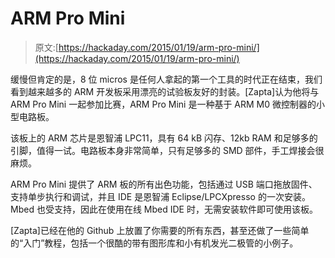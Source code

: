 # ARM Pro Mini

> 原文:[https://hackaday.com/2015/01/19/arm-pro-mini/](https://hackaday.com/2015/01/19/arm-pro-mini/)

缓慢但肯定的是，8 位 micros 是任何人拿起的第一个工具的时代正在结束，我们看到越来越多的 ARM 开发板采用漂亮的试验板友好的封装。[Zapta]认为他将与 ARM Pro Mini 一起参加比赛，ARM Pro Mini 是一种基于 ARM M0 微控制器的小型电路板。

该板上的 ARM 芯片是恩智浦 LPC11，具有 64 kB 闪存、12kb RAM 和足够多的引脚，值得一试。电路板本身非常简单，只有足够多的 SMD 部件，手工焊接会很麻烦。

ARM Pro Mini 提供了 ARM 板的所有出色功能，包括通过 USB 端口拖放固件、支持单步执行和调试，并且 IDE 是恩智浦 Eclipse/LPCXpresso 的一次安装。Mbed 也受支持，因此在使用在线 Mbed IDE 时，无需安装软件即可使用该板。

[Zapta]已经在他的 Github 上放置了你需要的所有东西，甚至还做了一些简单的“入门”教程，包括一个很酷的带有图形库和小有机发光二极管的小例子。